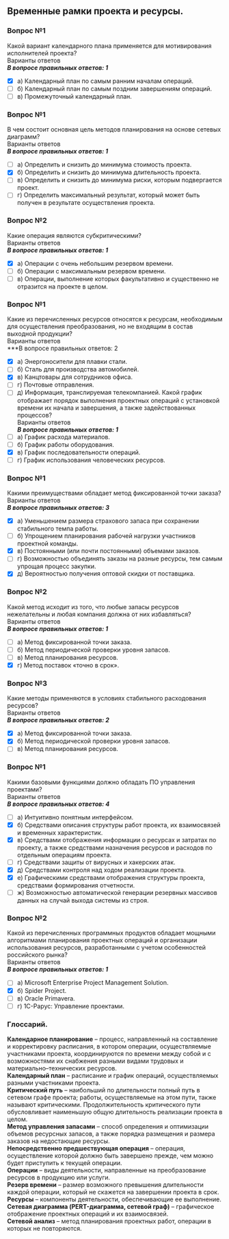 ## Временные рамки проекта и ресурсы.
### Вопрос №1
Какой вариант календарного плана применяется для мотивирования исполнителей проекта?<br>
Варианты ответов<br>
***В вопросе правильных ответов: 1***
- [X] а) Календарный план по самым ранним началам операций.
- [ ] б) Календарный план по самым поздним завершениям операций.
- [ ] в) Промежуточный календарный план.
### Вопрос №1
В чем состоит основная цель методов планирования на основе сетевых диаграмм?<br>
Варианты ответов<br>
***В вопросе правильных ответов: 1***
- [ ] а) Определить и снизить до минимума стоимость проекта.
- [X] б) Определить и снизить до минимума длительность проекта.
- [ ] в) Определить и снизить до минимума риски, которым подвергается проект.
- [ ] г) Определить максимальный результат, который может быть получен в результате осуществления проекта.
### Вопрос №2
Какие операция являются субкритическими?<br>
Варианты ответов<br>
***В вопросе правильных ответов: 1***
- [X] а) Операции с очень небольшим резервом времени.
- [ ] б) Операции с максимальным резервом времени.
- [ ] в) Операции, выполнение которых факультативно и существенно не отразится на проекте в целом.
### Вопрос №1
Какие из перечисленных ресурсов относятся к ресурсам, необходимым для осуществления преобразования, но не входящим в состав выходной продукции?<br>
Варианты ответов<br>
***В вопросе правильных ответов: 2
- [X] а) Энергоносители для плавки стали.
- [ ] б) Сталь для производства автомобилей.
- [X] в) Канцтовары для сотрудников офиса.
- [ ] г) Почтовые отправления.
- [ ] д) Информация, транслируемая телекомпанией.
Какой график отображает порядок выполнения проектных операций с установкой времени их начала и завершения, а также задействованных процессов?<br>
Варианты ответов<br>
***В вопросе правильных ответов: 1***
- [ ] а) График расхода материалов.
- [ ] б) График работы оборудования.
- [X] в) График последовательности операций.
- [ ] г) График использования человеческих ресурсов.
### Вопрос №1
Какими преимуществами обладает метод фиксированной точки заказа?<br>
Варианты ответов<br>
***В вопросе правильных ответов: 3***
- [X] а) Уменьшением размера страхового запаса при сохранении стабильного темпа работы.
- [ ] б) Упрощением планирования рабочей нагрузки участников проектной команды.
- [X] в) Постоянными (или почти постоянными) объемами заказов.
- [ ] г) Возможностью объединять заказы на разные ресурсы, тем самым упрощая процесс закупки.
- [X] д) Вероятностью получения оптовой скидки от поставщика.
### Вопрос №2
Какой метод исходит из того, что любые запасы ресурсов нежелательны и любая компания должна от них избавляться?<br>
Варианты ответов<br>
***В вопросе правильных ответов: 1***
- [ ] а) Метод фиксированной точки заказа.
- [ ] б) Метод периодической проверки уровня запасов.
- [ ] в) Метод планирования ресурсов.
- [X] г) Метод поставок «точно в срок».
### Вопрос №3
Какие методы применяются в условиях стабильного расходования ресурсов?<br>
Варианты ответов<br>
***В вопросе правильных ответов: 2***
- [X] а) Метод фиксированной точки заказа.
- [X] б) Метод периодической проверки уровня запасов.
- [ ] в) Метод планирования ресурсов.
### Вопрос №1
Какими базовыми функциями должно обладать ПО управления проектами?<br>
Варианты ответов<br>
***В вопросе правильных ответов: 4***
- [ ] а) Интуитивно понятным интерфейсом.
- [X] б) Средствами описания структуры работ проекта, их взаимосвязей и временных характеристик.
- [X] в) Средствами отображения информации о ресурсах и затратах по проекту, а также средствами назначения ресурсов и расходов по отдельным операциям проекта.
- [ ] г) Средствами защиты от вирусных и хакерских атак.
- [X] д) Средствами контроля над ходом реализации проекта.
- [X] е) Графическими средствами отображения структуры проекта, средствами формирования отчетности.
- [ ] ж) Возможностью автоматической генерации резервных массивов данных на случай выхода системы из строя.
### Вопрос №2
Какой из перечисленных программных продуктов обладает мощными алгоритмами планирования проектных операций и организации использования ресурсов, разработанными с учетом особенностей российского рынка?<br>
Варианты ответов<br>
***В вопросе правильных ответов: 1***
- [ ] а) Microsoft Enterprise Project Management Solution.
- [X] б) Spider Project.
- [ ] в) Oracle Primavera.
- [ ] г) 1С-Рарус: Управление проектами.

### Глоссарий.

**Календарное планирование** – процесс, направленный на составление и корректировку расписания, в котором операции, осуществляемые участниками проекта, координируются по времени между собой и с возможностями их снабжения разными видами трудовых и материально–технических ресурсов.<br>
**Календарный план** – расписание и график операций, осуществляемых разными участниками проекта.<br>
**Критический путь** – наибольший по длительности полный путь в сетевом графе проекта; работы, осуществляемые на этом пути, также называют критическими. Продолжительность критического пути обусловливает наименьшую общую длительность реализации проекта в целом.<br>
**Метод управления запасами** – способ определения и оптимизации объемов ресурсных запасов, а также порядка размещения и размера заказов на недостающие ресурсы.<br>
**Непосредственно предшествующая операция** – операция, осуществление которой должно быть завершено прежде, чем можно будет приступить к текущей операции.<br>
**Операции** – виды деятельности, направленные на преобразование ресурсов в продукцию или услуги.<br>
**Резерв времени** – размер возможного превышения длительности каждой операции, который не скажется на завершении проекта в срок.<br>
**Ресурсы** – компоненты деятельности, обеспечивающие ее выполнение.<br>
**Сетевая диаграмма (PERT-диаграмма, сетевой граф)** – графическое отображение проектных операций и их взаимосвязей.<br>
**Сетевой анализ** – метод планирования проектных работ, операции в которых не повторяются.<br>
